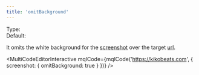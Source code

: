 ```yaml
---
title: 'omitBackground'
--- 
```


Type: <Type children='<boolean>'/><br/>
Default: <Type children='false'/>

It omits the white background for the [screenshot](/docs/api/parameters/screenshot) over the target [url](/docs/api/parameters/url).

<MultiCodeEditorInteractive mqlCode={mqlCode('https://kikobeats.com', { screenshot: { omitBackground: true } })} />
